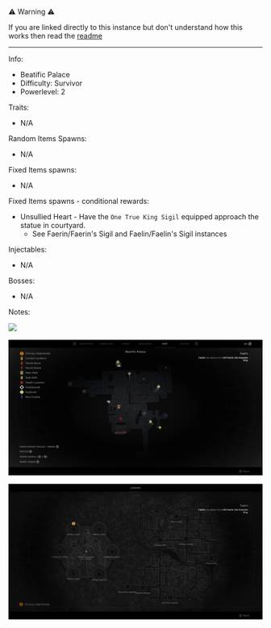 ⚠️ Warning ⚠️

If you are linked directly to this instance but don't understand how this works then read the [readme](https://github.com/razeedazee/remnant2-instances/blob/main/README.md)

<hr>

Info:

- Beatific Palace
- Difficulty: Survivor
- Powerlevel: 2

Traits:

- N/A

Random Items Spawns:

- N/A

Fixed Items spawns:

- N/A

Fixed Items spawns - conditional rewards:

- Unsullied Heart - Have the `One True King Sigil` equipped approach the statue in courtyard.
  - See Faerin/Faerin's Sigil and Faelin/Faelin's Sigil instances

Injectables:

- N/A

Bosses:

- N/A

Notes:

>

![](info/info.png)

![](info/mini-map.png)

![](info/travel-map.png)
